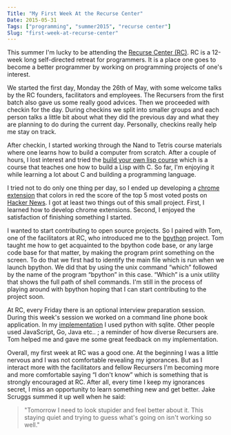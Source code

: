 ```yaml
---
Title: "My First Week At the Recurse Center"
Date: 2015-05-31
Tags: ["programming", "summer2015", "recurse center"]
Slug: "first-week-at-recurse-center"
---
```


This summer I'm lucky to be attending the [Recurse Center (RC)](http://www.recurse.com). RC is a 12-week long self-directed retreat for programmers. It is a place one goes to become a better programmer by working on programming projects of one's interest. 

We started the first day, Monday the 26th of May, with some welcome talks by the RC founders, facilitators and employees. The Recursers from the first batch also gave us some really good advices. Then we proceeded with checkin for the day. During checkins we split into smaller groups and each person talks a little bit about what they did the previous day and what they are planning to do during the current day. Personally, checkins really help me stay on track.

After checkin, I started working through the Nand to Tetris course materials where one learns how to build a computer from scratch. After a couple of hours, I lost interest and tried the [build your own lisp course](http://www.buildyourownlisp.com) which is a course that teaches one how to build a Lisp with C. So far, I'm enjoying it while learning a lot about C and building a programming language. 

I tried not to do only one thing per day, so I ended up developing a [chrome extension](https://github.com/joejean/HNTopVoted) that colors in red the score of the top 5 most voted posts on [Hacker News](http://news.ycombinator.com). I got at least two things out of this small project. First, I learned how to develop chrome extensions. Second, I enjoyed the satisfaction of finishing something I started.

I wanted to start contributing to open source projects. So I paired with Tom, one of the facilitators at RC, who introduced me to the [bpython](http://www.bpython-interpreter.org/) project. Tom taught me how to get acquainted  to the bpython code base, or any large code base for that matter, by making the program print something on the screen. To do that we first had to identify the main file which is run when we launch bpython. We did that by using the unix command “which” followed by the name of the program “bpython” in this case. “Which” is a unix utility that shows the full path of shell commands. I'm still in the process of playing around with bpython hoping that I can start contributing to the project soon.

At RC, every Friday there is an optional interview preparation session. During this week's session we worked on a command line phone book application. In my [implementation](https://github.com/joejean/phonebook) I used python with sqlite. Other people used JavaScript, Go, Java etc.. ; a reminder of how diverse Recursers are. Tom helped me and gave me some great feedback on my implementation. 

Overall, my first week at RC was a good one. At the beginning I was a little nervous and I was not comfortable revealing my ignorances. But as I interact more with the facilitators and fellow Recursers I'm becoming more and more comfortable saying “I don't know” which is something that is strongly encouraged at RC. After all, every time I keep my ignorances secret, I miss an opportunity to learn something new and get better. Jake Scruggs summed it up well when he said:
> "Tomorrow I need to look stupider and feel better about it. This staying quiet and trying to guess what's going on isn't working so well."






